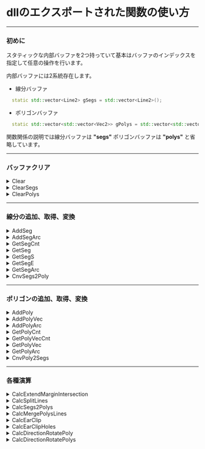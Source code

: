 # dllのエクスポートされた関数の使い方

---

### 初めに

スタティックな内部バッファを2つ持っていて基本はバッファのインデックスを指定して任意の操作を行います。

内部バッファには2系統存在します。

- 線分バッファ

```cpp
  static std::vector<Line2> gSegs = std::vector<Line2>();
```
- ポリゴンバッファ

```cpp
  static std::vector<std::vector<Vec2>> gPolys = std::vector<std::vector<Vec2>>();
```

関数関係の説明では線分バッファは __"segs"__ ポリゴンバッファは __"polys"__ と省略しています。

---

### バッファクリア

<details><summary>Clear</summary>

```cpp
INT Clear()
```
> segsとpolysをクリアします
>
> 返り値には必ず0が返ります
</details>

<details><summary>ClearSegs</summary>

```cpp
INT ClearSegs()
```
> segsのみクリアします
>
> 返り値には必ず0が返ります
</details>

<details><summary>ClearPolys</summary>

```cpp
INT ClearPolys()
```
> polysのみクリアします
>
> 返り値には必ず0が返ります
</details>

---

### 線分の追加、取得、変換

<details><summary>AddSeg</summary>

```cpp
INT AddSeg(DOUBLE x1, DOUBLE y1, LONG id1, DOUBLE x2, DOUBLE y2, LONG id2)
```
> 線分を追加します
>
> x1, y1, id1：始点
>
> x2, y2, id2：終点
>
> 返り値には必ず0が返ります
</details>

<details><summary>AddSegArc</summary>

```cpp
INT AddSegArc(DOUBLE x1, DOUBLE y1, DOUBLE x2, DOUBLE y2, DOUBLE cx, DOUBLE cy, LONG id, DOUBLE r)
```
> 円弧データを線分に分解して線分として追加します
>
> x1, y1：始点
>
> x2, y2：終点
>
> cx, cy：円弧の中点
>
> id：円弧から線分に変換した時に線分の各頂点につけられる
>
> r：分割する角度
>
> エラーの場合-1を返します
</details>

<details><summary>GetSegCnt</summary>

```cpp
LONG GetSegCnt()
```
> segsの総数を返します
</details>

<details><summary>GetSeg</summary>

```cpp
INT GetSeg(LONG sn, DOUBLE* x1, DOUBLE* y1, LONG* id1, DOUBLE* x2, DOUBLE* y2, LONG* id2)
```
> 指定のsegsのインデックスのデータを取得
>
> sn：segsのインデックス
>
> x1, y1, id1：始点
>
> x2, y2, id2：終点
>
> エラーの場合-1を返します
</details>

<details><summary>GetSegS</summary>

```cpp
INT GetSegS(LONG sn, DOUBLE* x, DOUBLE* y, LONG* id)
```
> 指定のsegsのインデックスの始点を取得
>
> sn：segsのインデックス
>
> x, y, id：始点
>
> エラーの場合-1を返します
</details>

<details><summary>GetSegE</summary>

```cpp
INT GetSegE(LONG sn, DOUBLE* x, DOUBLE* y, LONG* id)
```
> 指定のsegsのインデックスの終点を取得
>
> sn：segsのインデックス
>
> x, y, id：終点
>
> エラーの場合-1を返します
</details>

<details><summary>GetSegArc</summary>

```cpp
INT GetSegArc(LONG sn, DOUBLE r, DOUBLE rmargin, LONG minchain, LONG* en, DOUBLE* x1, DOUBLE* y1, DOUBLE* x2, DOUBLE* y2, DOUBLE* cx, DOUBLE* cy, LONG* id)
```
> 指定のsegsインデックスのデータが円弧かどうか、円弧だった場合は円弧データを返します
>
> sn：segsのインデックス
>
> r：分割時の角度
>
> rmargin：(+-)rの誤差
>
> minchain：対象の線分の最小連結数
>
> en：円弧の終点の次のインデックス
>
> x1, y1：始点
>
> x2, y2：終点
>
> cx, cy：円弧の中心
>
> id：線分の中心の始点id
>
> エラーの場合-1を返します
</details>

<details><summary>CnvSegs2Poly</summary>

```cpp
INT CnvSegs2Poly()
```
> segsのデータをpolysの末尾に追加します
>
> この時末尾に追加されるのは始点のみです
>
> エラーの場合-1を返します
</details>

---

### ポリゴンの追加、取得、変換

<details><summary>AddPoly</summary>

```cpp
INT AddPoly()
```
> polysのポリゴンを追加します
>
> エラーの場合-1を返します
</details>

<details><summary>AddPolyVec</summary>

```cpp
INT AddPolyVec(LONG pn, DOUBLE x, DOUBLE y, LONG id)
```
> 指定のポリゴンに頂点を追加します
>
> pn：ポリゴンインデックス
>
> x, y, id：頂点データ
>
> エラーの場合-1を返します
</details>

<details><summary>AddPolyArc</summary>

```cpp
INT AddPolyArc(LONG pn, DOUBLE x1, DOUBLE y1, DOUBLE x2, DOUBLE y2, DOUBLE cx, DOUBLE cy, LONG id, DOUBLE r)
```
> 円弧データを頂点分解して追加します
>
> pn：ポリゴンインデックス
>
> x1, y1：始点
>
> x2, y2：終点
>
> cx, cy：円弧の中点
>
> id：円弧から頂点に変換した時に各頂点に付けられる
>
> r：分割する角度
>
> エラーの場合-1を返します
</details>

<details><summary>GetPolyCnt</summary>

```cpp
LONG GetPolyCnt()
```
> polysの総数を返します
</details>

<details><summary>GetPolyVecCnt</summary>

```cpp
LONG GetPolyVecCnt(LONG pn)
```
> 指定されたポリゴンインデックスの頂点数を返します
>
> pn：ポリゴンインデックス
>
> エラーの場合0を返します
</details>

<details><summary>GetPolyVec</summary>

```cpp
LONG GetPolyVec(LONG pn, LONG vn, DOUBLE* x, DOUBLE* y, LONG* id)
```
> 指定されたポリゴンインデックスの指定された頂点インデックスの頂点データを返します
>
> pn：ポリゴンインデックス
>
> vn：頂点インデックス
>
> x, y, id：頂点データ
>
> エラーの場合-1を返します
</details>

<details><summary>GetPolyArc</summary>

```cpp
INT GetPolyArc(LONG pn, LONG vn, DOUBLE r, DOUBLE rmargin, LONG minchain, LONG* en, DOUBLE* x1, DOUBLE* y1, DOUBLE* x2, DOUBLE* y2, DOUBLE* cx, DOUBLE* cy, LONG* id)
```
> 指定されたポリゴンインデックスの指定された頂点インデックスの頂点データが円弧かどうか、円弧だった場合は円弧データを返します
>
> pn：ポリゴンインデックス
>
> vn：頂点インデックス
>
> r：分割時の角度
>
> rmargin：(+-)rの誤差
>
> minchain：対象の線分の最小連結数
>
> en：円弧の終点の次のインデックス
>
> x1, y1：始点
>
> x2, y2：終点
>
> cx, cy：円弧の中心
>
> id：線分の中心の始点id
>
> エラーの場合-1を返します
</details>

<details><summary>CnvPoly2Segs</summary>

```cpp
INT CnvPoly2Segs(LONG pn)
```
> polysのデータをsegsの末尾に追加します
>
> エラーの場合-1を返します
</details>

---

### 各種演算

<details><summary>CalcExtendMarginIntersection</summary>

```cpp
INT CalcExtendMarginIntersection(DOUBLE dist)
```
> segsをマージンを持って交点計算を行います
>
> segsのデータを使用して処理後segsデータに返します
>
> エラーの場合-1を返します
</details>

<details><summary>CalcSplitLines</summary>

```cpp
INT CalcSplitLines()
```
> segsの線分同士を交点で分解します
>
> segsのデータを使用して処理後segsデータに返します
>
> エラーの場合-1を返します
</details>

<details><summary>CalcSegs2Polys</summary>

```cpp
INT CalcSegs2Polys()
```
> segsから最小のポリゴンを見つけpolysに追加します
>
> segsのデータを使用して処理後polysデータを生成します
>
> エラーの場合-1を返します
</details>

<details><summary>CalcMergePolysLines</summary>

```cpp
INT CalcMergePolysLines()
```
> polysの頂点に交点などがなく頂点を削除しても問題ない頂点を削除します
>
> polysのデータを使用して処理後polysデータに返します
>
> エラーの場合-1を返します
</details>

<details><summary>CalcEarClip</summary>

```cpp
LONG CalcEarClip(LONG pn, LONG safety)
```
> 任意のpolysを三角形に変換してpolysの末尾に追加します
>
> pn：ポリゴンインデックス
>
> safety：無限ループ防止用
>
> polysに追加された図形数を返します
>
> エラーの場合-1を返します
</details>

<details><summary>CalcEarClipHoles</summary>

```cpp
LONG CalcEarClipHoles(LONG pn, LONG hpn, LONG* hp, LONG safety)
```
> 任意のpolysと任意の穴用polysを三角形に変換してpolysの末尾に追加します
>
> pn：ポリゴンインデックス
>
> hpn：穴の部分のポリゴンインデックスの数
>
> hp：穴の部分のポリゴンインデックス
>
> safety：無限ループ防止用
>
> polysに追加された図形数を返します
>
> エラーの場合-1を返します
</details>

<details><summary>CalcDirectionRotatePoly</summary>

```cpp
INT CalcDirectionRotatePoly(LONG pn, INT r)
```
> 指定のpolysを指定の回転方向に変更します
>
> pn：ポリゴンインデックス
>
> r：0=右回り 1=左回り
>
> エラーの場合-1を返します
</details>

<details><summary>CalcDirectionRotatePolys</summary>

```cpp
INT CalcDirectionRotatePolys(INT r)
```
> polysを指定の回転方向に変更します
>
> r：0=右回り 1=左回り
>
> エラーの場合-1を返します
</details>
